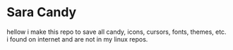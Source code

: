 # Sara Candy

hellow i make this repo to save all candy, icons, cursors, fonts, themes, etc. i found on internet and are not in my linux repos.
